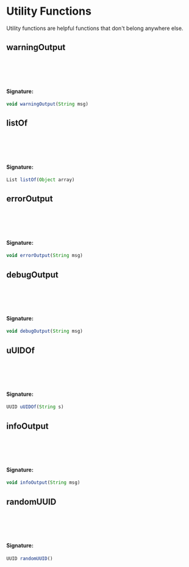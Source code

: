# Utility Functions
 Utility functions are helpful functions that don't belong anywhere else.

## warningOutput

<h4 style="padding-top: 4.6rem"> Signature: </h4>

```js
void warningOutput(String msg)
```

## listOf

<h4 style="padding-top: 4.6rem"> Signature: </h4>

```js
List listOf(Object array)
```

## errorOutput

<h4 style="padding-top: 4.6rem"> Signature: </h4>

```js
void errorOutput(String msg)
```

## debugOutput

<h4 style="padding-top: 4.6rem"> Signature: </h4>

```js
void debugOutput(String msg)
```

## uUIDOf

<h4 style="padding-top: 4.6rem"> Signature: </h4>

```js
UUID uUIDOf(String s)
```

## infoOutput

<h4 style="padding-top: 4.6rem"> Signature: </h4>

```js
void infoOutput(String msg)
```

## randomUUID

<h4 style="padding-top: 4.6rem"> Signature: </h4>

```js
UUID randomUUID()
```

